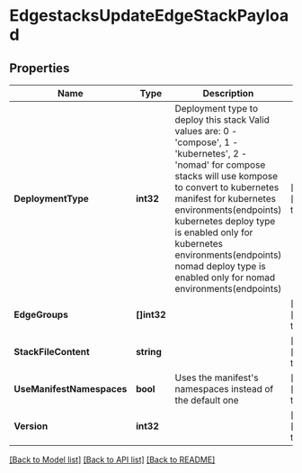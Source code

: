 # EdgestacksUpdateEdgeStackPayload

## Properties
Name | Type | Description | Notes
------------ | ------------- | ------------- | -------------
**DeploymentType** | **int32** | Deployment type to deploy this stack Valid values are: 0 - &#39;compose&#39;, 1 - &#39;kubernetes&#39;, 2 - &#39;nomad&#39; for compose stacks will use kompose to convert to kubernetes manifest for kubernetes environments(endpoints) kubernetes deploy type is enabled only for kubernetes environments(endpoints) nomad deploy type is enabled only for nomad environments(endpoints) | [optional] [default to null]
**EdgeGroups** | **[]int32** |  | [optional] [default to null]
**StackFileContent** | **string** |  | [optional] [default to null]
**UseManifestNamespaces** | **bool** | Uses the manifest&#39;s namespaces instead of the default one | [optional] [default to null]
**Version** | **int32** |  | [optional] [default to null]

[[Back to Model list]](../README.md#documentation-for-models) [[Back to API list]](../README.md#documentation-for-api-endpoints) [[Back to README]](../README.md)


